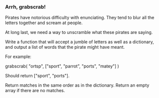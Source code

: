 ### Arrh, grabscrab!

Pirates have notorious difficulty with enunciating. They tend to blur all the letters together and scream at people.

At long last, we need a way to unscramble what these pirates are saying.

Write a function that will accept a jumble of letters as well as a dictionary, and output a list of words that the pirate might have meant.

For example:

grabscrab( "ortsp", ["sport", "parrot", "ports", "matey"] )

Should return ["sport", "ports"].

Return matches in the same order as in the dictionary. Return an empty array if there are no matches.
